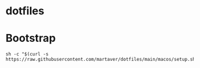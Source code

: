# dotfiles

# Bootstrap

```
sh -c "$(curl -s https://raw.githubusercontent.com/martaver/dotfiles/main/macos/setup.sh)"
```